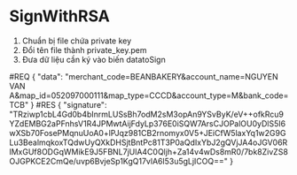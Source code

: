 ﻿# SignWithRSA

1. Chuẩn bị file chứa private key
2. Đổi tên file thành private_key.pem
3. Đưa dữ liệu cần ký vào biến datatoSign

#REQ
{
    "data": "merchant_code=BEANBAKERY&account_name=NGUYEN VAN A&map_id=052097000111&map_type=CCCD&account_type=M&bank_code=TCB"
}
#RES
{
    "signature": "TRziwp1cbL4Gd0b4bInrmLUSsBh7odM2sM3opAn9YSvByK/eV++ofkRcu9YZdEMBG2aPFnhsV1R4JPMwtAijFdyLp376E0iSQW7ArsCJOPalOU0yDlS5I6wXSb70FosePMqnuUoA0+lPJqz981CB2rnomyx0V5+JEiCfW5laxYq1w2G9GLu3BealmqkoxTQdwUyQXkDHSjtBntPc81T3P0aQdIxYbJ2gQVjJA4oJGV06RlMxGUf8ODGqWMikE9J5FBNL7jUlA4C0Qljh+Za14v4wDs8mR0/7bk8ZivZS8OJGPKCE2CmQe/uvp6BvjeSp1KgQ17vlA6l53u5gLjICOQ=="
}
